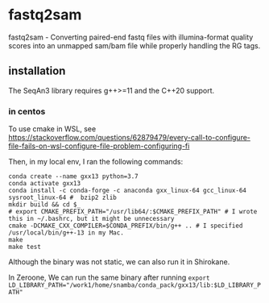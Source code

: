 # fastq2sam

fastq2sam - Converting paired-end fastq files with illumina-format quality scores into an unmapped sam/bam file while properly handling the RG tags.

## installation

The SeqAn3 library requires g++>=11 and the C++20 support.

### in centos

To use cmake in WSL, see https://stackoverflow.com/questions/62879479/every-call-to-configure-file-fails-on-wsl-configure-file-problem-configuring-fi

Then, in my local env, I ran the following commands:
```
conda create --name gxx13 python=3.7 
conda activate gxx13
conda install -c conda-forge -c anaconda gxx_linux-64 gcc_linux-64 sysroot_linux-64 #  bzip2 zlib
mkdir build && cd $_
# export CMAKE_PREFIX_PATH="/usr/lib64/:$CMAKE_PREFIX_PATH" # I wrote this in ~/.bashrc, but it might be unnecessary
cmake -DCMAKE_CXX_COMPILER=$CONDA_PREFIX/bin/g++ .. # I specified /usr/local/bin/g++-13 in my Mac.
make
make test
```

Although the binary was not static, we can also run it in Shirokane.

In Zeroone, We can run the same binary after running `export LD_LIBRARY_PATH="/work1/home/snamba/conda_pack/gxx13/lib:$LD_LIBRARY_PATH"`
